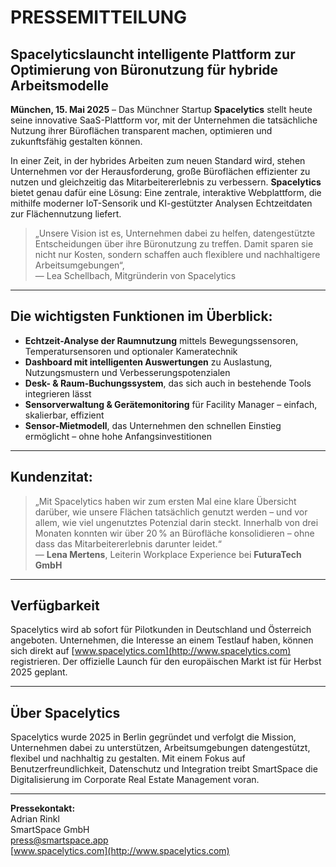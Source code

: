 # PRESSEMITTEILUNG  
## Spacelyticslauncht intelligente Plattform zur Optimierung von Büronutzung für hybride Arbeitsmodelle

**München, 15. Mai 2025** – Das Münchner Startup **Spacelytics** stellt heute seine innovative SaaS-Plattform vor, mit der Unternehmen die tatsächliche Nutzung ihrer Büroflächen transparent machen, optimieren und zukunftsfähig gestalten können.  

In einer Zeit, in der hybrides Arbeiten zum neuen Standard wird, stehen Unternehmen vor der Herausforderung, große Büroflächen effizienter zu nutzen und gleichzeitig das Mitarbeitererlebnis zu verbessern. **Spacelytics** bietet genau dafür eine Lösung: Eine zentrale, interaktive Webplattform, die mithilfe moderner IoT-Sensorik und KI-gestützter Analysen Echtzeitdaten zur Flächennutzung liefert.

> „Unsere Vision ist es, Unternehmen dabei zu helfen, datengestützte Entscheidungen über ihre Büronutzung zu treffen. Damit sparen sie nicht nur Kosten, sondern schaffen auch flexiblere und nachhaltigere Arbeitsumgebungen“,  
> — Lea Schellbach, Mitgründerin von Spacelytics

---

## Die wichtigsten Funktionen im Überblick:

- **Echtzeit-Analyse der Raumnutzung** mittels Bewegungssensoren, Temperatursensoren und optionaler Kameratechnik  
- **Dashboard mit intelligenten Auswertungen** zu Auslastung, Nutzungsmustern und Verbesserungspotenzialen  
- **Desk- & Raum-Buchungssystem**, das sich auch in bestehende Tools integrieren lässt  
- **Sensorverwaltung & Gerätemonitoring** für Facility Manager – einfach, skalierbar, effizient  
- **Sensor-Mietmodell**, das Unternehmen den schnellen Einstieg ermöglicht – ohne hohe Anfangsinvestitionen

---

## Kundenzitat:

> „Mit Spacelytics haben wir zum ersten Mal eine klare Übersicht darüber, wie unsere Flächen tatsächlich genutzt werden – und vor allem, wie viel ungenutztes Potenzial darin steckt. Innerhalb von drei Monaten konnten wir über 20 % an Bürofläche konsolidieren – ohne dass das Mitarbeitererlebnis darunter leidet.“  
> — **Lena Mertens**, Leiterin Workplace Experience bei **FuturaTech GmbH**

---

## Verfügbarkeit

Spacelytics wird ab sofort für Pilotkunden in Deutschland und Österreich angeboten. Unternehmen, die Interesse an einem Testlauf haben, können sich direkt auf [www.spacelytics.com](http://www.spacelytics.com) registrieren. Der offizielle Launch für den europäischen Markt ist für Herbst 2025 geplant.

---

## Über Spacelytics

Spacelytics wurde 2025 in Berlin gegründet und verfolgt die Mission, Unternehmen dabei zu unterstützen, Arbeitsumgebungen datengestützt, flexibel und nachhaltig zu gestalten. Mit einem Fokus auf Benutzerfreundlichkeit, Datenschutz und Integration treibt SmartSpace die Digitalisierung im Corporate Real Estate Management voran.

---

**Pressekontakt:**  
Adrian Rinkl  
SmartSpace GmbH  
press@smartspace.app  
[www.spacelytics.com](http://www.spacelytics.com)
